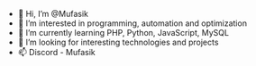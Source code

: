 - 👋 Hi, I’m @Mufasik
- 👀 I’m interested in programming, automation and optimization
- 🌱 I’m currently learning PHP, Python, JavaScript, MySQL
- 💞️ I’m looking for interesting technologies and projects
- 📫 Discord - Mufasik

<!---
Mufasik/Mufasik is a ✨ special ✨ repository because its `README.md` (this file) appears on your GitHub profile.
You can click the Preview link to take a look at your changes.
--->
